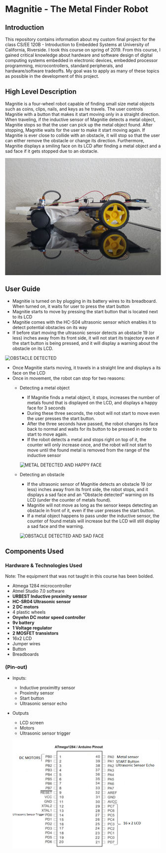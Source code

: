 # Magnitie - The Metal Finder Robot

## Introduction

This repository contains information about my custom final project for the class CS/EE 120B - Introduction to Embedded Systems at University of California, Riverside. I took this course on spring of 2019. From this course, I gained critical knowledge about hardware and software design of digital computing systems embedded in electronic devices, embedded processor programming, microcontrollers, standard peripherals, and hardware/software tradeoffs. My goal was to apply as many of these topics as possible in the development of this project.

## High Level Description

Magnitie is a four-wheel robot capable of finding small size metal objects such as coins, clips, nails, and keys as he travels. The user controls Magnitie with a button that makes it start moving only in a straight direction. When traveling, if the inductive sensor of Magnitie detects a metal object, Magnitie stops so that the user can pick up the metal object found. After stopping, Magnitie waits for the user to make it start moving again. If Magnitie is ever close to collide with an obstacle, it will stop so that the user can either remove the obstacle or change its direction. Furthermore, Magnitie displays a smiling face on its LCD after finding a metal object and a sad face if it gets stopped due to an obstacle.

![Magnitie](https://github.com/johan1505/Magnitie---The-Metal-Detector-Finder/blob/master/Images/20190614_150317.jpg?raw=true)

## User Guide

- Magnitie is turned on by plugging in its battery wires to its breadboard. When turned on, it waits for user to press the start button
- Magnitie starts to move by pressing the start button that is located next to its LCD
- Magnitie comes with the HC-S04 ultrasonic sensor which enables it to detect potential obstacles on its way
- If before start moving the ultrasonic sensor detects an obstacle 19 (or less) inches away  from its front side, it will not start its trajectory even if the start button is being pressed, and it will display a warning about the obstacle on its LCD.

![OBSTACLE DETECTED]()

- Once Magnitie starts moving, it travels in a straight line and displays a its face on the LCD
- Once in movement, the robot can stop for two reasons:
	- Detecting a metal object
		- If Magnitie finds a metal object, it stops, increases the number of metals found that is displayed on the LCD, and displays a happy face for 3 seconds
		- During these three seconds, the robot will not start to move even the user presses the start button.
		- After the three seconds have passed, the robot changes its face back to normal and waits for its button to be pressed in order to start to move again. 
		- If the robot detects a metal and stops right on top of it, the counter will only increase once, and the robot will not start to move until the found metal is removed from the range of the inductive sensor 

		![METAL DETECTED AND HAPPY FACE](https://github.com/johan1505/Magnitie---The-Metal-Detector-Finder/blob/master/Images/ClearAndMetalFound.jpg?raw=true)

	- Detecting an obstacle
		- If the ultrasonic sensor of Magnitie detects an obstacle 19 (or less) inches away from its front side, the robot stops, and it displays a sad face and an “Obstacle detected” warning on its LCD (under the counter of metals found). 
		- Magnitie will not move as long as the sensor keeps detecting an obstacle in front of it, even if the user presses the start button. 
		- If a metal object happens to pass under the inductive sensor, the counter of found metals will increase but the LCD will still display a sad face and the warning.   

		![OBSTACLE DETECTED AND SAD FACE]()

## Components Used

### Hardware & Technologies Used
Note: The equipment that was not taught in this course has been bolded.

- Atmega 1284 microcontroller
- Atmel Studio 7.0 software
- **URBEST Inductive proximity sensor**
- **HC-SR04 Ultrasonic sensor**
- **2 DC motors**
- 4 plastic wheels
- **Onyehn DC motor speed controller**
- **9v battery**
- **1 Voltage regulator**
- **2 MOSFET transistors**
- 16x2 LCD
- Jumper wires
- Button
- Breadboards

### (Pin-out)
- Inputs:
	- Inductive proximitty sensor	
	- Proximity sensor
	- Start button
	- Ultrasonic sensor echo

- Outputs
	- LCD screen
	- Motors
	- Ultrasonic sensor trigger

	![PINOUT](https://github.com/johan1505/Magnitie---The-Metal-Detector-Finder/blob/master/Images/PINOUT.png?raw=true)